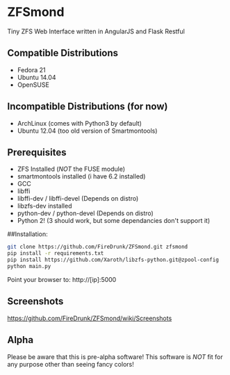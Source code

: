 # ZFSmond
Tiny ZFS Web Interface written in AngularJS and Flask Restful

## Compatible Distributions
* Fedora 21
* Ubuntu 14.04
* OpenSUSE

## Incompatible Distributions (for now)
* ArchLinux (comes with Python3 by default)
* Ubuntu 12.04 (too old version of Smartmontools)

## Prerequisites
* ZFS Installed (*NOT* the FUSE module)
* smartmontools installed (i have 6.2 installed)
* GCC
* libffi
* libffi-dev / libffi-devel (Depends on distro)
* libzfs-dev installed
* python-dev / python-devel (Depends on distro)
* Python 2! (3 should work, but some dependancies don't support it)

##Installation:

```bash
git clone https://github.com/FireDrunk/ZFSmond.git zfsmond
pip install -r requirements.txt
pip install https://github.com/Xaroth/libzfs-python.git@zpool-config
python main.py
```
Point your browser to: http://[ip]:5000

## Screenshots
https://github.com/FireDrunk/ZFSmond/wiki/Screenshots

## Alpha
Please be aware that this is pre-alpha software!
This software is *NOT* fit for any purpose other than seeing fancy colors!
